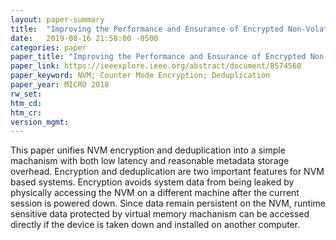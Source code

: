 ```yaml
---
layout: paper-summary
title:  "Improving the Performance and Ensurance of Encrypted Non-Volatile Main Memory through Deduplicated Writes"
date:   2019-08-16 21:58:00 -0500
categories: paper
paper_title: "Improving the Performance and Ensurance of Encrypted Non-Volatile Main Memory through Deduplicated Writes"
paper_link: https://ieeexplore.ieee.org/abstract/document/8574560
paper_keyword: NVM; Counter Mode Encryption; Deduplication
paper_year: MICRO 2018
rw_set: 
htm_cd: 
htm_cr: 
version_mgmt: 
---
```


This paper unifies NVM encryption and deduplication into a simple machanism with both low latency and reasonable metadata storage
overhead. Encryption and deduplication are two important features for NVM based systems. Encryption avoids system data from
being leaked by physically accessing the NVM on a different machine after the current session is powered down. Since data
remain persistent on the NVM, runtime sensitive data protected by virtual memory machanism can be accessed directly if 
the device is taken down and installed on another computer. 